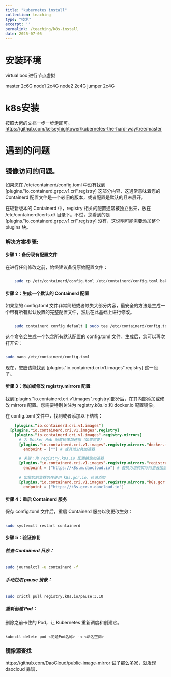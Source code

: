 ```yaml
---
title: "kubernetes install"
collection: teaching
type: "技术"
excerpt: ''
permalink: /teaching/k8s-install
date: 2025-07-05
---
```


# 安装环境

virtual box 进行节点虚拟

master 2c6G
node1 2c4G
node2 2c4G
jumper 2c4G

# k8s安装

  按照大佬的文档一步一步走即可。
  https://github.com/kelseyhightower/kubernetes-the-hard-way/tree/master


# 遇到的问题

## 镜像访问的问题。

如果您在 /etc/containerd/config.toml 中没有找到 [plugins."io.containerd.grpc.v1.cri".registry] 这部分内容，这通常意味着您的 Containerd 配置文件是一个较旧的版本，或者配置是默认的且未展开。

在较新版本的 Containerd 中，registry 相关的配置通常被独立出来，放在 /etc/containerd/certs.d/ 目录下。不过，您看到的是 [plugins."io.containerd.grpc.v1.cri".registry] 没有，这说明可能需要添加整个 plugins 块。

### 解决方案步骤:

#### 步骤 1：备份现有配置文件

在进行任何修改之前，始终建议备份原始配置文件：

``` bash

    sudo cp /etc/containerd/config.toml /etc/containerd/config.toml.bak

```

#### 步骤 2：生成一个默认的 Containerd 配置

如果您的 config.toml 文件非常简短或者缺失大部分内容，最安全的方法是生成一个带有所有默认设置的完整配置文件，然后在此基础上进行修改。

``` bash

    sudo containerd config default | sudo tee /etc/containerd/config.toml

```

这个命令会生成一个包含所有默认配置的 config.toml 文件。生成后，您可以再次打开它：

``` bash

sudo nano /etc/containerd/config.toml

```

现在，您应该能找到 [plugins."io.containerd.cri.v1.images".registry] 这一段了。

#### 步骤 3：添加或修改 registry.mirrors 配置

找到[plugins."io.containerd.cri.v1.images".registry]部分后，在其内部添加或修改 mirrors 配置。您需要特别关注为 registry.k8s.io 和 docker.io 配置镜像。

在 config.toml 文件中，找到或者添加以下结构：

``` toml
    [plugins."io.containerd.cri.v1.images"]
  [plugins."io.containerd.cri.v1.images".registry]
    [plugins."io.containerd.cri.v1.images".registry.mirrors]
      # 为 Docker Hub 配置镜像加速器（如果需要）
      [plugins."io.containerd.cri.v1.images".registry.mirrors."docker.io"]
        endpoint = [""] # 或其他公共加速器

      # 关键：为 registry.k8s.io 配置镜像加速器
      [plugins."io.containerd.cri.v1.images".registry.mirrors."registry.k8s.io"]
        endpoint = ["https://k8s.m.daocloud.io"] # 替换为您的实际阿里云加速器地址
      
      # 如果您的集群仍在使用 k8s.gcr.io，也请添加
      [plugins."io.containerd.cri.v1.images".registry.mirrors."k8s.gcr.io"]
        endpoint = ["https://k8s-gcr.m.daocloud.io"]

```

#### 步骤 4：重启 Containerd 服务

保存 config.toml 文件后，重启 Containerd 服务以使更改生效：

``` bash

sudo systemctl restart containerd

```


#### 步骤 5：验证修复

##### 检查 Containerd 日志：

``` bash

sudo journalctl -u containerd -f

```

##### 手动拉取 pause 镜像：

``` bash

sudo crictl pull registry.k8s.io/pause:3.10

```


##### 重新创建 Pod：

删除之前卡住的 Pod，让 Kubernetes 重新调度和创建它。

``` bash

kubectl delete pod <问题Pod名称> -n <命名空间>

```

### 镜像源查找

https://github.com/DaoCloud/public-image-mirror  试了那么多家，就发现daocloud 靠谱，